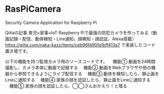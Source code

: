 # RasPiCamera
Security Camera Application for Raspberry Pi

Qiitaの記事
育児×家事×IoT Raspberry Piで最強の防犯カメラを作ってみる（動画記録・配信、動体検知・Line通知、顔検知・顔認証、Alexa搭載）
https://qiita.com/naka-kazz/items/ceb96f490fa1bff413a7
で実装したコード置き場です。

以下の機能を持つ監視カメラ用のソースコードです。
　機能①.動画を24時間撮影し、カメラ本体に動画で記録する
　機能②.動画をWebブラウザや他の機器から参照できるようにライブ配信する
　機能③.動体を検知したら、静止画をLineに通知する
　機能④.家族の顔を認証したら、静止画をLineに通知する
　機能⑤.家族の顔を認証したら、◯◯さんおかえり！と喋る
